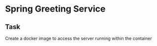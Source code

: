 # Spring Greeting Service

## Task

Create a docker image to access the server running within the container
